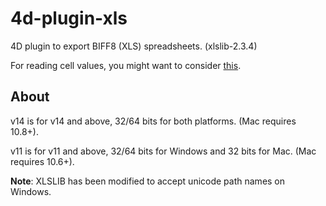 4d-plugin-xls
=============

4D plugin to export BIFF8 (XLS) spreadsheets. (xlslib-2.3.4)

For reading cell values, you might want to consider [this](https://github.com/miyako/4d-plugin-free-xl).

About
-----
v14 is for v14 and above, 32/64 bits for both platforms. (Mac requires 10.8+).

v11 is for v11 and above, 32/64 bits for Windows and 32 bits for Mac. (Mac requires 10.6+).

**Note**: XLSLIB has been modified to accept unicode path names on Windows.
